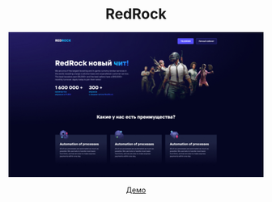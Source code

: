 <h1 align="center">RedRock</h1>
<img src="https://github.com/sergeybespyatov/RedRock/blob/main/screenshot.jpg">
<p align="center"><a href="https://sergeybespyatov.github.io/RedRock" target="_blank">Демо</a></p>
